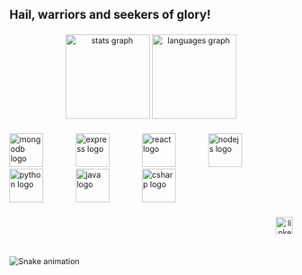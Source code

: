 <h2 align="left">Hail, warriors and seekers of glory!</h2>

###

<div align="center">
  <img src="https://github-readme-stats.vercel.app/api?username=zaim-abbasi&hide_title=false&hide_rank=false&show_icons=true&include_all_commits=true&count_private=true&disable_animations=false&theme=dracula&locale=en&hide_border=false" height="150" alt="stats graph"  />
  <img src="https://github-readme-stats.vercel.app/api/top-langs?username=zaim-abbasi&locale=en&hide_title=true&layout=compact&card_width=320&langs_count=5&theme=dracula&hide_border=true" height="150" alt="languages graph"  />
</div>

###

<div align="left">
  <img src="https://skillicons.dev/icons?i=mongodb" height="60" alt="mongodb logo"  />
  <img width="50" />
  <img src="https://skillicons.dev/icons?i=express" height="60" alt="express logo"  />
  <img width="50" />
  <img src="https://skillicons.dev/icons?i=react" height="60" alt="react logo"  />
  <img width="50" />
  <img src="https://skillicons.dev/icons?i=nodejs" height="60" alt="nodejs logo"  />
  <img width="50" />
  <img src="https://skillicons.dev/icons?i=py" height="60" alt="python logo"  />
  <img width="50" />
  <img src="https://skillicons.dev/icons?i=java" height="60" alt="java logo"  />
  <img width="50" />
  <img src="https://skillicons.dev/icons?i=cs" height="60" alt="csharp logo"  />
</div>

###

<div align="right">
  <a href="www.linkedin.com/in/zaim-abbasi" target="_blank">
    <img src="https://img.shields.io/static/v1?message=LinkedIn&logo=linkedin&label=&color=0077B5&logoColor=white&labelColor=&style=for-the-badge" height="30" alt="linkedin logo"  />
  </a>
</div>

###

<br clear="both">

<img src="https://raw.githubusercontent.com/zaim-abbasi/zaim-abbasi/output/snake.svg" alt="Snake animation" />

###
